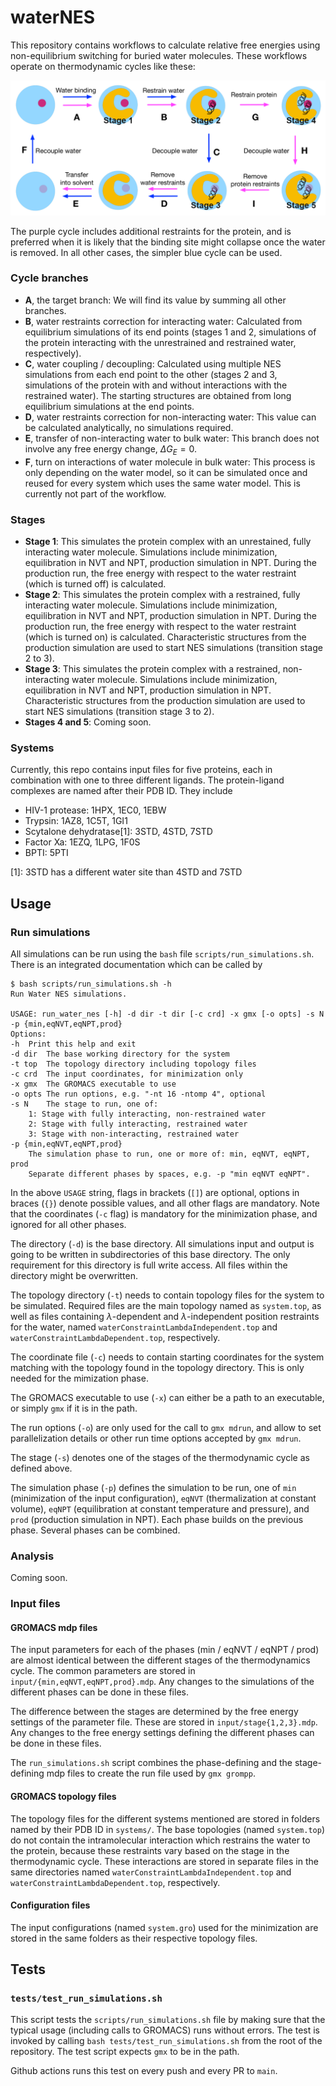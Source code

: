 # waterNES
This repository contains workflows to calculate relative free energies
using non-equilibrium switching for buried water molecules. These
workflows operate on thermodynamic cycles like these:

![Thermodynamic cycle](https://github.com/MobleyLab/waterNES/blob/main/docs/ThermodynamicCycle.png?raw=true)

The purple cycle includes additional restraints for the protein, and
is preferred when it is likely that the binding site might collapse
once the water is removed. In all other cases, the simpler blue cycle
can be used.

### Cycle branches
* **A**, the target branch: We will find its value by summing all
  other branches.
* **B**, water restraints correction for interacting water: Calculated
  from equilibrium simulations of its end points (stages 1 and 2,
  simulations of the protein interacting with the unrestrained and
  restrained water, respectively).
* **C**, water coupling / decoupling: Calculated using multiple NES
  simulations from each end point to the other (stages 2 and 3,
  simulations of the protein with and without interactions with the
  restrained water). The starting structures are obtained from long
  equilibrium simulations at the end points.
* **D**, water restraints correction for non-interacting water: This
  value can be calculated analytically, no simulations required.
* **E**, transfer of non-interacting water to bulk water: This branch
  does not involve any free energy change, $\Delta G_{E} = 0$.
* **F**, turn on interactions of water molecule in bulk water: This
  process is only depending on the water model, so it can be simulated
  once and reused for every system which uses the same water model.
  This is currently not part of the workflow.
  
### Stages
* **Stage 1**: This simulates the protein complex with an
  unrestained, fully interacting water molecule.  Simulations include
  minimization, equilibration in NVT and NPT, production simulation in
  NPT. During the production run, the free energy with respect to the
  water restraint (which is turned off) is calculated.
* **Stage 2**: This simulates the protein complex with a restrained,
  fully interacting water molecule. Simulations include minimization,
  equilibration in NVT and NPT, production simulation in NPT. During
  the production run, the free energy with respect to the water
  restraint (which is turned on) is calculated. Characteristic
  structures from the production simulation are used to start NES
  simulations (transition stage 2 to 3).
* **Stage 3**: This simulates the protein complex with a restrained,
  non-interacting water molecule. Simulations include minimization,
  equilibration in NVT and NPT, production simulation in
  NPT. Characteristic structures from the production simulation are
  used to start NES simulations (transition stage 3 to 2).
* **Stages 4 and 5**: Coming soon.

### Systems
Currently, this repo contains input files for five proteins, each in
combination with one to three different ligands. The protein-ligand
complexes are named after their PDB ID. They include

* HIV-1 protease: 1HPX, 1EC0, 1EBW
* Trypsin: 1AZ8, 1C5T, 1GI1
* Scytalone dehydratase[1]: 3STD, 4STD, 7STD
* Factor Xa: 1EZQ, 1LPG, 1F0S
* BPTI: 5PTI

[1]: 3STD has a different water site than 4STD and 7STD

## Usage
### Run simulations
All simulations can be run using the `bash` file
`scripts/run_simulations.sh`. There is an integrated documentation
which can be called by

```
$ bash scripts/run_simulations.sh -h
Run Water NES simulations.

USAGE: run_water_nes [-h] -d dir -t dir [-c crd] -x gmx [-o opts] -s N -p {min,eqNVT,eqNPT,prod}
Options:
-h	Print this help and exit
-d dir	The base working directory for the system
-t top	The topology directory including topology files
-c crd	The input coordinates, for minimization only
-x gmx	The GROMACS executable to use
-o opts	The run options, e.g. "-nt 16 -ntomp 4", optional
-s N	The stage to run, one of:
	1: Stage with fully interacting, non-restrained water
	2: Stage with fully interacting, restrained water
	3: Stage with non-interacting, restrained water
-p {min,eqNVT,eqNPT,prod}
	The simulation phase to run, one or more of: min, eqNVT, eqNPT, prod
	Separate different phases by spaces, e.g. -p "min eqNVT eqNPT".
```

In the above `USAGE` string, flags in brackets (`[]`) are optional,
options in braces (`{}`) denote possible values, and all other flags
are mandatory. Note that the coordinates (`-c` flag) is mandatory
for the minimization phase, and ignored for all other phases.

The directory (`-d`) is the base directory. All simulations input and
output is going to be written in subdirectories of this base
directory. The only requirement for this directory is full write
access. All files within the directory might be overwritten.

The topology directory (`-t`) needs to contain topology files for the
system to be simulated. Required files are the main topology named as
`system.top`, as well as files containing $\lambda$-dependent and
$\lambda$-independent position restraints for the water, named
`waterConstraintLambdaIndependent.top` and
`waterConstraintLambdaDependent.top`, respectively.

The coordinate file (`-c`) needs to contain starting coordinates for
the system matching with the topology found in the topology directory.
This is only needed for the mimization phase.

The GROMACS executable to use (`-x`) can either be a path to an
executable, or simply `gmx` if it is in the path.

The run options (`-o`) are only used for the call to `gmx mdrun`, and
allow to set parallelization details or other run time options
accepted by `gmx mdrun`.

The stage (`-s`) denotes one of the stages of the thermodynamic cycle
as defined above.

The simulation phase (`-p`) defines the simulation to be run, one of
`min` (minimization of the input configuration), `eqNVT`
(thermalization at constant volume), `eqNPT` (equilibration at
constant temperature and pressure), and `prod` (production simulation
in NPT). Each phase builds on the previous phase. Several phases can
be combined.

### Analysis
Coming soon.

### Input files
#### GROMACS mdp files
The input parameters for each of the phases (min / eqNVT / eqNPT /
prod) are almost identical between the different stages of the
thermodynamics cycle. The common parameters are stored in
`input/{min,eqNVT,eqNPT,prod}.mdp`. Any changes to the simulations of
the different phases can be done in these files.

The difference between the stages are determined by the free energy
settings of the parameter file. These are stored in
`input/stage{1,2,3}.mdp`. Any changes to the free energy settings
defining the different phases can be done in these files.

The `run_simulations.sh` script combines the phase-defining and the
stage-defining mdp files to create the run file used by `gmx grompp`.

#### GROMACS topology files
The topology files for the different systems mentioned are stored in
folders named by their PDB ID in `systems/`. The base topologies
(named `system.top`) do not contain the intramolecular interaction
which restrains the water to the protein, because these restraints
vary based on the stage in the thermodynamic cycle. These interactions
are stored in separate files in the same directories named
`waterConstraintLambdaIndependent.top` and
`waterConstraintLambdaDependent.top`, respectively.

#### Configuration files
The input configurations (named `system.gro`) used for the
minimization are stored in the same folders as their respective
topology files.

## Tests
### `tests/test_run_simulations.sh`
This script tests the `scripts/run_simulations.sh` file by making sure
that the typical usage (including calls to GROMACS) runs without
errors. The test is invoked by calling `bash
tests/test_run_simulations.sh` from the root of the repository. The
test script expects `gmx` to be in the path.

Github actions runs this test on every push and every PR to `main`.
